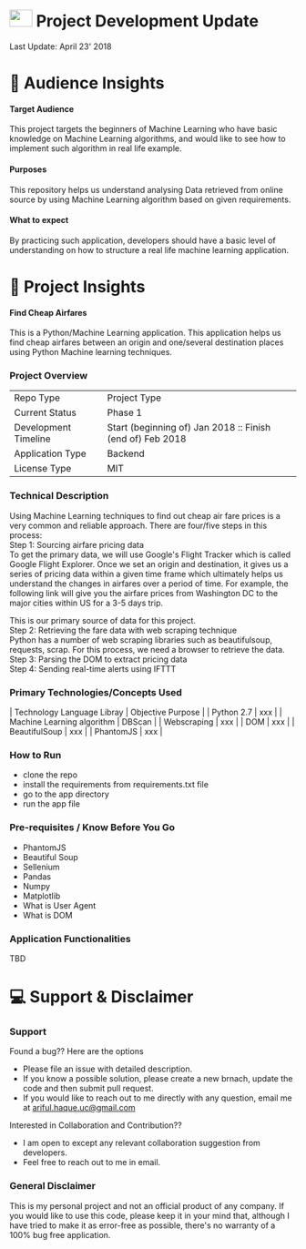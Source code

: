 
<img src="https://user-images.githubusercontent.com/20999114/35537819-a71d5fc4-0519-11e8-9d1f-489ca7ed6822.gif" height="30" width="40"> Project Development Update
====
Last Update: April 23' 2018 


:couple: Audience Insights 
====
#### Target Audience
This project targets the beginners of Machine Learning who have basic knowledge on Machine Learning algorithms, and would like to see how to implement such algorithm in real life example. 

#### Purposes
This repository helps us understand analysing Data retrieved from online source by using Machine Learning algorithm based on given requirements. 

#### What to expect
By practicing such application, developers should have a basic level of understanding on how to structure a real life machine learning application. 

:couple: Project Insights
====
#### Find Cheap Airfares
This is a Python/Machine Learning application. This application helps us find cheap airfares between an origin and one/several destination places using Python Machine learning techniques.


### Project Overview
|  |  |
| --- | --- |
| Repo Type | Project Type |
| Current Status | Phase 1 |
| Development Timeline | Start (beginning of) Jan 2018 :: Finish (end of) Feb 2018 |
| Application Type | Backend |
| License Type | MIT |


### Technical Description
Using Machine Learning techniques to find out cheap air fare prices is a very common and reliable approach. There are four/five steps in this process:
<br />Step 1: Sourcing airfare pricing data
<br />To get the primary data, we will use Google's Flight Tracker which is called Google Flight Explorer. Once we set an origin and destination, it gives us a series of pricing data within a given time frame which ultimately helps us understand the changes in airfares over a period of time. For example, the following link will give you the airfare prices from Washington DC to the major cities within US for a 3-5 days trip. 
<!--
https://www.google.com/flights/explore/#explore;f=IAD,DCA,BWI;t=r-United+States-0x54eab584e432360b%253A0x1c3bb99243deb742;li=3;lx=5;d=2018-04-30
-->
This is our primary source of data for this project.
<br />Step 2: Retrieving the fare data with web scraping technique
<br />Python has a number of web scraping libraries such as beautifulsoup, requests, scrap. For this process, we need a browser to retrieve the data. 
<br />Step 3: Parsing the DOM to extract pricing data
<br />Step 4: Sending real-time alerts using IFTTT


### Primary Technologies/Concepts Used
| Technology Language Libray  | Objective Purpose |
| Python 2.7                  | xxx |
| Machine Learning algorithm  | DBScan |
| Webscraping                 | xxx |
| DOM                         | xxx |
| BeautifulSoup               | xxx |
| PhantomJS                   | xxx |


### How to Run
  - clone the repo
  - install the requirements from requirements.txt file
  - go to the app directory
  - run the app file
  
  
### Pre-requisites / Know Before You Go
  - PhantomJS
  - Beautiful Soup
  - Sellenium
  - Pandas
  - Numpy
  - Matplotlib
  - What is User Agent
  - What is DOM
  
  
### Application Functionalities
TBD



:computer: Support & Disclaimer
===
### Support
Found a bug?? Here are the options
  - Please file an issue with detailed description.
  - If you know a possible solution, please create a new brnach, update the code and then submit pull request.
  - If you would  like to reach out to me directly with any question, email me at ariful.haque.uc@gmail.com

Interested in Collaboration and Contribution??
  - I am open to except any relevant collaboration suggestion from developers. 
  - Feel free to reach out to me in email.

### General Disclaimer
This is my personal project and not an official product of any company. If you would like to use this code, please keep it in your mind that, although I have tried to make it as error-free as possible, there's no warranty of a 100% bug free application. 
